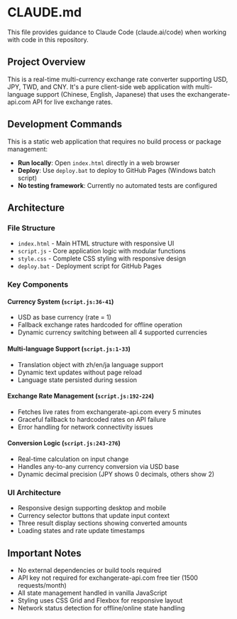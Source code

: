 # CLAUDE.md

This file provides guidance to Claude Code (claude.ai/code) when working with code in this repository.

## Project Overview

This is a real-time multi-currency exchange rate converter supporting USD, JPY, TWD, and CNY. It's a pure client-side web application with multi-language support (Chinese, English, Japanese) that uses the exchangerate-api.com API for live exchange rates.

## Development Commands

This is a static web application that requires no build process or package management:

- **Run locally**: Open `index.html` directly in a web browser
- **Deploy**: Use `deploy.bat` to deploy to GitHub Pages (Windows batch script)
- **No testing framework**: Currently no automated tests are configured

## Architecture

### File Structure
- `index.html` - Main HTML structure with responsive UI
- `script.js` - Core application logic with modular functions
- `style.css` - Complete CSS styling with responsive design
- `deploy.bat` - Deployment script for GitHub Pages

### Key Components

#### Currency System (`script.js:36-41`)
- USD as base currency (rate = 1)
- Fallback exchange rates hardcoded for offline operation
- Dynamic currency switching between all 4 supported currencies

#### Multi-language Support (`script.js:1-33`)
- Translation object with zh/en/ja language support
- Dynamic text updates without page reload
- Language state persisted during session

#### Exchange Rate Management (`script.js:192-224`)
- Fetches live rates from exchangerate-api.com every 5 minutes
- Graceful fallback to hardcoded rates on API failure
- Error handling for network connectivity issues

#### Conversion Logic (`script.js:243-276`)
- Real-time calculation on input change
- Handles any-to-any currency conversion via USD base
- Dynamic decimal precision (JPY shows 0 decimals, others show 2)

### UI Architecture
- Responsive design supporting desktop and mobile
- Currency selector buttons that update input context
- Three result display sections showing converted amounts
- Loading states and rate update timestamps

## Important Notes

- No external dependencies or build tools required
- API key not required for exchangerate-api.com free tier (1500 requests/month)
- All state management handled in vanilla JavaScript
- Styling uses CSS Grid and Flexbox for responsive layout
- Network status detection for offline/online state handling